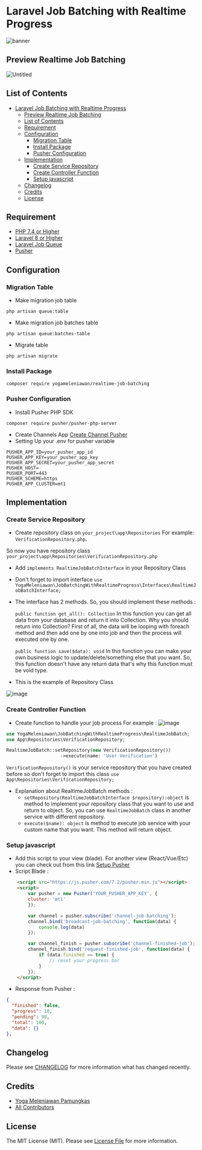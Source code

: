 # Laravel Job Batching with Realtime Progress

![banner](https://github.com/yogameleniawan/laravel-queue-realtime-progress/assets/64576201/42cf05bb-559d-4f62-950d-c1c66ebb4a8a)




## Preview Realtime Job Batching

![Untitled](https://github.com/yogameleniawan/job-batching-with-realtime-progress/assets/64576201/039aacca-dcab-4fc2-a5e9-b99e1e0202ab)

## List of Contents
- [Laravel Job Batching with Realtime Progress](#laravel-job-batching-with-realtime-progress)
  - [Preview Realtime Job Batching](#preview-realtime-job-batching)
  - [List of Contents](#list-of-contents)
  - [Requirement](#requirement)
  - [Configuration](#configuration)
    - [Migration Table](#migration-table)
    - [Install Package](#install-package)
    - [Pusher Configuration](#pusher-configuration)
  - [Implementation](#implementation)
    - [Create Service Repository](#create-service-repository)
    - [Create Controller Function](#create-controller-function)
    - [Setup javascript](#setup-javascript)
  - [Changelog](#changelog)
  - [Credits](#credits)
  - [License](#license)

## Requirement
- [PHP 7.4 or Higher](https://www.php.net/)
- [Laravel 8 or Higher](https://www.laravel.com/)
- [Laravel Job Queue](https://laravel.com/docs/10.x/queues#jobs-and-database-transactions)
- [Pusher](https://pusher.com/)

## Configuration

### Migration Table
- Make migration job table
```
php artisan queue:table
```

- Make migration job batches table
```
php artisan queue:batches-table
```

- Migrate table
```
php artisan migrate
```

### Install Package

```
composer require yogameleniawan/realtime-job-batching
```

### Pusher Configuration
- Install Pusher PHP SDK
```
composer require pusher/pusher-php-server
```
- Create Channels App [Create Channel Pusher](https://dashboard.pusher.com/channels)
- Setting Up your .env for pusher variable
```
PUSHER_APP_ID=your_pusher_app_id
PUSHER_APP_KEY=your_pusher_app_key
PUSHER_APP_SECRET=your_pusher_app_secret
PUSHER_HOST=
PUSHER_PORT=443
PUSHER_SCHEME=https
PUSHER_APP_CLUSTER=mt1
```

## Implementation

### Create Service Repository
- Create repository class on `your_project\app\Repositories`
For example: `VerificationRepository.php`.

So now you have repository class `your_project\app\Repositories\VerificationRepository.php`
- Add `implements RealtimeJobBatchInterface`  in your Repository Class
- Don't forget to import interface `use YogaMeleniawan\JobBatchingWithRealtimeProgress\Interfaces\RealtimeJobBatchInterface;`
- The interface has 2 methods. So, you should implement these methods :
  
  `public function get_all(): Collection`
  In this function you can get all data from your database and return it into Collection. Why you should return into Collection? First of all, the data will be looping with foreach method and then add one by one into job and then the process will executed one by one.
  
  `public function save($data): void`
  In this function you can make your own business logic to update/delete/something else that you want. So, this function doesn't have any return data that's why this function must be void type.
- This is the example of Repository Class

![image](https://github.com/yogameleniawan/job-batching-with-realtime-progress/assets/64576201/a73774ed-6854-4bec-895d-074f0fbf82e8)

### Create Controller Function
- Create function to handle your job process
For example : 
![image](https://github.com/yogameleniawan/job-batching-with-realtime-progress/assets/64576201/cf73e608-a93d-410e-a1bc-5ab98dbd7ca7)

```php
use YogaMeleniawan\JobBatchingWithRealtimeProgress\RealtimeJobBatch;
use App\Repositories\VerificationRepository;

RealtimeJobBatch::setRepository(new VerificationRepository())
                    ->execute(name: 'User Verification')
```

`VerificationRepository()` is your service repository that you have created before so don't forget to import this class `use App\Repositories\VerificationRepository;`
- Explanation about RealtimeJobBatch methods :
  - `setRepository(RealtimeJobBatchInterface $repository):object` is method to implement your repository class that you want to use and return to object. So, you can use `RealtimeJobBatch` class in another service with different repository.
  - `execute($name): object` is method to execute job service with your custom name that you want. This method will return object.

### Setup javascript
- Add this script to your view (blade). For another view (React/Vue/Etc) you can check out from this link [Setup Pusher](https://pusher.com/docs/channels/getting_started/javascript/?ref=docs-index)
- Script Blade :
```html
    <script src="https://js.pusher.com/7.2/pusher.min.js"></script>
    <script>
        var pusher = new Pusher('YOUR_PUSHER_APP_KEY', {
        cluster: 'mt1'
        });

        var channel = pusher.subscribe('channel-job-batching');
        channel.bind('broadcast-job-batching', function(data) {
            console.log(data)
        });

        var channel_finish = pusher.subscribe('channel-finished-job');
        channel_finish.bind('request-finished-job', function(data) {
            if (data.finished == true) {
                // reset your progress bar
            }
        });
    </script>
```

- Response from Pusher :

```json
{
  "finished": false,
  "progress": 10,
  "pending": 90,
  "total": 100,
  "data": {}
},
```

## Changelog

Please see [CHANGELOG](CHANGELOG.md) for more information what has changed recently.

## Credits

- [Yoga Meleniawan Pamungkas](https://github.com/yogameleniawan)
- [All Contributors](../../contributors)

## License

The MIT License (MIT). Please see [License File](LICENSE.md) for more information.

